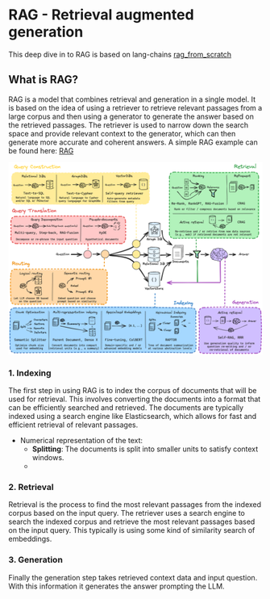 # RAG - Retrieval augmented generation #
This deep dive in to RAG is based on lang-chains [rag_from_scratch](https://github.com/langchain-ai/rag-from-scratch)

## What is RAG? ##
RAG is a model that combines retrieval and generation in a single model. It is based on the idea of using a retriever to retrieve relevant passages from a large corpus and then using a generator to generate the answer based on the retrieved passages. The retriever is used to narrow down the search space and provide relevant context to the generator, which can then generate more accurate and coherent answers.
A simple RAG example can be found here: [RAG](src/rag_01.ipynb) 

![RAG](/docs/rag_overview.png)


### 1. Indexing ###
The first step in using RAG is to index the corpus of documents that will be used for retrieval. This involves converting the documents into a format that can be efficiently searched and retrieved. The documents are typically indexed using a search engine like Elasticsearch, which allows for fast and efficient retrieval of relevant passages.

- Numerical representation of the text:
  - **Splitting**: The documents is split into smaller units to satisfy context windows.
  - 

### 2. Retrieval ###
Retrieval is the process to find the most relevant passages from the indexed corpus based on the input query. The retriever uses a search engine to search the indexed corpus and retrieve the most relevant passages based on the input query. This typically is using some kind of similarity search of embeddings.


### 3. Generation ###
Finally the generation step takes retrieved context data and input question. With this information it generates the answer prompting the LLM. 

